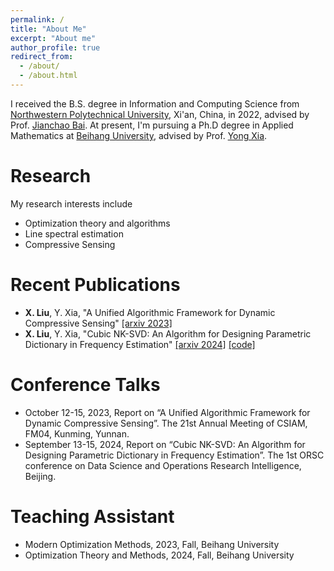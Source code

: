 ```yaml
---
permalink: /
title: "About Me"
excerpt: "About me"
author_profile: true
redirect_from: 
  - /about/
  - /about.html
---
```


I received the B.S. degree in Information and Computing Science from [Northwestern Polytechnical University](https://www.nwpu.edu.cn/), Xi'an, China, in 2022, advised by Prof. [Jianchao Bai](https://www.scholat.com/bjc1987).
At present, I'm pursuing a Ph.D degree in Applied Mathematics at [Beihang University](https://www.buaa.edu.cn/), advised by Prof. [Yong Xia](https://math.buaa.edu.cn/szdw1/azcck/js/xy.htm).

Research
======
My research interests include
- Optimization theory and algorithms
- Line spectral estimation 
- Compressive Sensing

Recent Publications
======
- **X. Liu**, Y. Xia, "A Unified Algorithmic Framework for Dynamic Compressive Sensing" [[arxiv 2023]](https://arxiv.org/abs/2310.07202)
- **X. Liu**, Y. Xia, "Cubic NK-SVD: An Algorithm for Designing Parametric Dictionary in Frequency Estimation" [[arxiv 2024]](https://arxiv.org/abs/2408.03708) [[code]](https://github.com/xzliu-opt/Cubic-NK-SVD)

Conference Talks
======
- October 12-15, 2023, Report on “A Unified Algorithmic Framework for Dynamic Compressive Sensing”. The 21st Annual Meeting of CSIAM, FM04, Kunming, Yunnan.
- September 13-15, 2024, Report on “Cubic NK-SVD: An Algorithm for Designing Parametric Dictionary in Frequency Estimation”. The 1st ORSC conference on Data Science and Operations Research Intelligence, Beijing.

Teaching Assistant
======
- Modern Optimization Methods, 2023, Fall, Beihang University
- Optimization Theory and Methods, 2024, Fall, Beihang University

